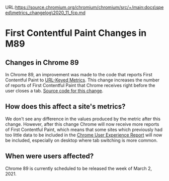 URL:https://source.chromium.org/chromium/chromium/src/+/main:docs\speed\metrics_changelog\2020_11_fcp.md
# First Contentful Paint Changes in M89

## Changes in Chrome 89

In Chrome 89, an improvement was made to the code that reports First Contentful
Paint to [URL-Keyed Metrics](https://chromium.googlesource.com/chromium/src/+/main/services/metrics/ukm_api.md).
This change increases the number of reports of First Contentful Paint that Chrome
receives right before the user closes a tab.
[Source code for this change](https://chromium-review.googlesource.com/c/chromium/src/+/2552628).

## How does this affect a site's metrics?

We don't see any difference in the values produced by the metric after this
change. However, after this change Chrome will now receive more reports of
First Contentful Paint, which means that some sites which previously had too
little data to be included in the
[Chrome User Experience Report](https://developers.google.com/web/tools/chrome-user-experience-report)
will now be included, especially on desktop where tab switching is more common.

## When were users affected?

Chrome 89 is currently scheduled to be released the week of March 2, 2021.
